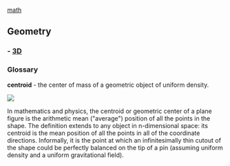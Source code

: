 [math](index.md)

## Geometry

### - [3D](../3D.md)


### Glossary
**centroid** - the center of mass of a geometric object of uniform density.

<img src='https://upload.wikimedia.org/wikipedia/commons/5/5e/Triangle.Centroid.svg'/>

In mathematics and physics, the centroid or geometric center of a plane figure is the arithmetic mean ("average") position of all the points in the shape. The definition extends to any object in n-dimensional space: its centroid is the mean position of all the points in all of the coordinate directions. Informally, it is the point at which an infinitesimally thin cutout of the shape could be perfectly balanced on the tip of a pin (assuming uniform density and a uniform gravitational field).
